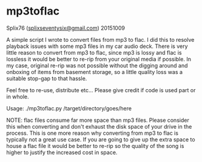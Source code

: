 # mp3toflac

Splix76 (splixseventysix@gmail.com) 20151009

A simple script I wrote to convert files from mp3 to flac. I did this to resolve playback issues with some mp3 files in my car audio deck. 
There is very little reason to convert from mp3 to flac, since mp3 is lossy and flac is lossless it would be better to re-rip from your original media if possible.
In my case, original re-rip was not possible without the digging around and onboxing of items from basement storage, so a little quality loss was a suitable stop-gap to that hassle.


Feel free to re-use, distribute etc...  Please give credit if code is used part or in whole.

Usage:
./mp3toflac.py /target/directory/goes/here


NOTE: flac files consume far more space than mp3 files. Please consider this when converting and don't exhaust the disk space of your drive in the process. This is one more reason why converting from mp3 to flac is typically not a great use case. If you are going to give up the extra space to house a flac file it would be better to re-rip so the quality of the song is higher to justify the increased cost in space.
